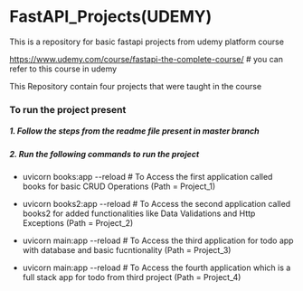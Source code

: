 # FastAPI_Projects(UDEMY)
This is a repository for basic fastapi projects from udemy platform course

https://www.udemy.com/course/fastapi-the-complete-course/ # you can refer to this course in udemy


This Repository contain four projects that were taught in the course

### To run the project present 
##### 1. Follow the steps from the readme file present in master branch 
##### 2. Run the following commands to run the project 

- uvicorn books:app --reload   # To Access the first application called books for basic CRUD Operations (Path = Project_1)

- uvicorn books2:app --reload  # To Access the second application called books2 for added functionalities like Data Validations and Http Exceptions (Path = Project_2)

- uvicorn main:app --reload   # To Access the third application for todo app with database and basic fucntionality (Path = Project_3)

- uvicorn main:app --reload  # To Access the fourth application which is a full stack app for todo from third project (Path = Project_4)
